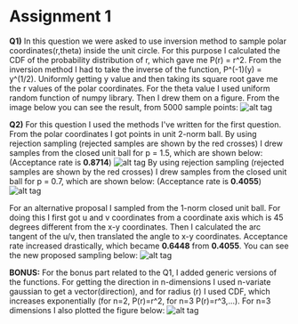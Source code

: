 # Assignment 1

**Q1)** In this question we were asked to use inversion method to sample polar coordinates(r,theta) inside the unit circle. For this purpose I calculated the CDF of the probability distribution of r, which gave me P(r) = r^2. From the inversion method I had to take the inverse of the function, P^(-1)(y) = y^(1/2). Uniformly getting y value and then taking its square root gave me the r values of the polar coordinates. For the theta value I used uniform random function of numpy library. Then I drew them on a figure. From the image below you can see the result, from 5000 sample points: 
![alt tag](https://github.com/metehandoyran/Assignment-1/blob/master/figures/figure_1.png?raw=true)

**Q2)** For this question I used the methods I've written for the first question. From the polar coordinates I got points in unit 2-norm ball. By using rejection sampling (rejected samples are shown by the red crosses) I drew samples from the closed unit ball for p = 1.5, which are shown below: (Acceptance rate is **0.8714**)
![alt tag](https://github.com/metehandoyran/Assignment-1/blob/master/figures/figure_3.png?raw=true) 
By using rejection sampling (rejected samples are shown by the red crosses) I drew samples from the closed unit ball for p = 0.7, which are shown below: (Acceptance rate is **0.4055**)
![alt tag](https://github.com/metehandoyran/Assignment-1/blob/master/figures/figure_4.png?raw=true)

For an alternative proposal I sampled from the 1-norm closed unit ball. For doing this I first got u and v coordinates from a coordinate axis which is 45 degrees different from the x-y coordinates. Then I calculated the arc tangent of the u/v, then translated the angle to x-y coordinates. Acceptance rate increased drastically, which became **0.6448** from **0.4055**. You can see the new proposed sampling below: 
![alt tag](https://github.com/metehandoyran/Assignment-1/blob/master/figures/figure_5.png?raw=true)

__**BONUS:**__ For the bonus part related to the Q1, I added generic versions of the functions. For getting the direction in n-dimensions I used n-variate gaussian to get a vector(direction), and for radius (r) I used CDF, which increases exponentially (for n=2, P(r)=r^2, for n=3 P(r)=r^3,...). For n=3 dimensions I also plotted the figure below:
![alt tag](https://github.com/metehandoyran/Assignment-1/blob/master/figures/figure_2.png?raw=true) 
